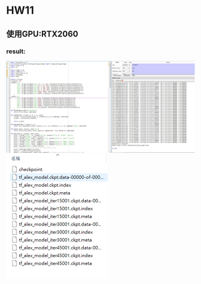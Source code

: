 # HW11
## 使用GPU:RTX2060
### result:
![image](https://github.com/ParkerTingLei/HW11/blob/master/program.jpg)
![image](https://github.com/ParkerTingLei/HW11/blob/master/result.png)
